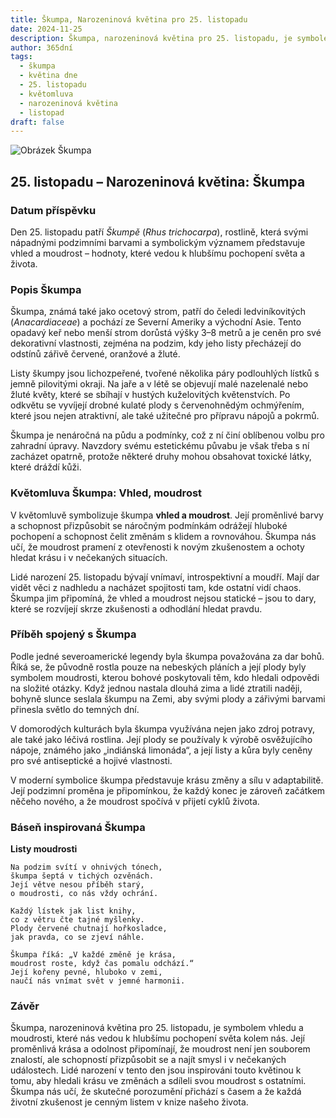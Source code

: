 ```yaml
---
title: Škumpa, Narozeninová květina pro 25. listopadu
date: 2024-11-25
description: Škumpa, narozeninová květina pro 25. listopadu, je symbolem Vhled, moudrost. Objevte její jedinečný význam, fascinující příběhy a poezii, která oslavuje její krásu.
author: 365dní
tags:
  - škumpa
  - květina dne
  - 25. listopadu
  - květomluva
  - narozeninová květina
  - listopad
draft: false
---
```


![Obrázek Škumpa](https://cdn.pixabay.com/photo/2021/10/17/17/03/sumac-leaves-6718977_1280.jpg#center)


## 25. listopadu – Narozeninová květina: Škumpa

### Datum příspěvku

Den 25. listopadu patří _Škumpě_ (_Rhus trichocarpa_), rostlině, která svými nápadnými podzimními barvami a symbolickým významem představuje vhled a moudrost – hodnoty, které vedou k hlubšímu pochopení světa a života.

### Popis Škumpa

Škumpa, známá také jako ocetový strom, patří do čeledi ledviníkovitých (_Anacardiaceae_) a pochází ze Severní Ameriky a východní Asie. Tento opadavý keř nebo menší strom dorůstá výšky 3–8 metrů a je ceněn pro své dekorativní vlastnosti, zejména na podzim, kdy jeho listy přecházejí do odstínů zářivě červené, oranžové a žluté.

Listy škumpy jsou lichozpeřené, tvořené několika páry podlouhlých lístků s jemně pilovitými okraji. Na jaře a v létě se objevují malé nazelenalé nebo žluté květy, které se sbíhají v hustých kuželovitých květenstvích. Po odkvětu se vyvíjejí drobné kulaté plody s červenohnědým ochmýřením, které jsou nejen atraktivní, ale také užitečné pro přípravu nápojů a pokrmů.

Škumpa je nenáročná na půdu a podmínky, což z ní činí oblíbenou volbu pro zahradní úpravy. Navzdory svému estetickému půvabu je však třeba s ní zacházet opatrně, protože některé druhy mohou obsahovat toxické látky, které dráždí kůži.

### Květomluva Škumpa: Vhled, moudrost

V květomluvě symbolizuje škumpa **vhled a moudrost**. Její proměnlivé barvy a schopnost přizpůsobit se náročným podmínkám odrážejí hluboké pochopení a schopnost čelit změnám s klidem a rovnováhou. Škumpa nás učí, že moudrost pramení z otevřenosti k novým zkušenostem a ochoty hledat krásu i v nečekaných situacích.

Lidé narození 25. listopadu bývají vnímaví, introspektivní a moudří. Mají dar vidět věci z nadhledu a nacházet spojitosti tam, kde ostatní vidí chaos. Škumpa jim připomíná, že vhled a moudrost nejsou statické – jsou to dary, které se rozvíjejí skrze zkušenosti a odhodlání hledat pravdu.

### Příběh spojený s Škumpa

Podle jedné severoamerické legendy byla škumpa považována za dar bohů. Říká se, že původně rostla pouze na nebeských pláních a její plody byly symbolem moudrosti, kterou bohové poskytovali těm, kdo hledali odpovědi na složité otázky. Když jednou nastala dlouhá zima a lidé ztratili naději, bohyně slunce seslala škumpu na Zemi, aby svými plody a zářivými barvami přinesla světlo do temných dní.

V domorodých kulturách byla škumpa využívána nejen jako zdroj potravy, ale také jako léčivá rostlina. Její plody se používaly k výrobě osvěžujícího nápoje, známého jako „indiánská limonáda“, a její listy a kůra byly ceněny pro své antiseptické a hojivé vlastnosti.

V moderní symbolice škumpa představuje krásu změny a sílu v adaptabilitě. Její podzimní proměna je připomínkou, že každý konec je zároveň začátkem něčeho nového, a že moudrost spočívá v přijetí cyklů života.

### Báseň inspirovaná Škumpa

**Listy moudrosti**

```
Na podzim svítí v ohnivých tónech,  
škumpa šeptá v tichých ozvěnách.  
Její větve nesou příběh starý,  
o moudrosti, co nás vždy ochrání.  

Každý lístek jak list knihy,  
co z větru čte tajné myšlenky.  
Plody červené chutnají hořkosladce,  
jak pravda, co se zjeví náhle.  

Škumpa říká: „V každé změně je krása,  
moudrost roste, když čas pomalu odchází.“  
Její kořeny pevné, hluboko v zemi,  
naučí nás vnímat svět v jemné harmonii.  
```

### Závěr

Škumpa, narozeninová květina pro 25. listopadu, je symbolem vhledu a moudrosti, které nás vedou k hlubšímu pochopení světa kolem nás. Její proměnlivá krása a odolnost připomínají, že moudrost není jen souborem znalostí, ale schopností přizpůsobit se a najít smysl i v nečekaných událostech. Lidé narození v tento den jsou inspirováni touto květinou k tomu, aby hledali krásu ve změnách a sdíleli svou moudrost s ostatními. Škumpa nás učí, že skutečné porozumění přichází s časem a že každá životní zkušenost je cenným listem v knize našeho života.